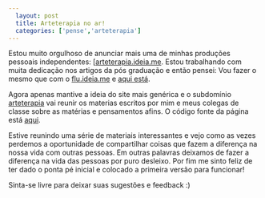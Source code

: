 ```yaml
---
  layout: post
  title: Arteterapia no ar!
  categories: ['pense','arteterapia']
---
```


Estou muito orgulhoso de anunciar mais uma de minhas produções pessoais independentes: [[arteterapia.ideia.me][1]. Estou trabalhando com muita dedicação nos artigos da pós graduação e então pensei: Vou fazer o mesmo que com o [flu.ideia.me][2] e [aqui está][1].

Agora apenas mantive a ideia do site mais genérica e o subdomínio [arteterapia][1] vai reunir os materias escritos por mim e meus colegas de classe sobre as matérias e pensamentos afins. O código fonte da página está [aqui][3].

Estive reunindo uma série de materiais interessantes e vejo como as vezes perdemos a oportunidade de compartilhar coisas que fazem a diferença na nossa vida com outras pessoas. Em outras palavras deixamos de fazer a diferença na vida das pessoas por puro desleixo. Por fim me sinto feliz de ter dado o ponta pé inicial e colocado a primeira versão para funcionar!

Sinta-se livre para deixar suas sugestões e feedback :)

[1]: http://arteterapia.ideia.me
[2]: http://flu.ideia.me
[3]: http://github.com/jonata/arterapia.ideia.me
